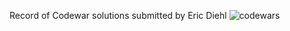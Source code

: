 Record of Codewar solutions submitted by Eric Diehl
![codewars](https://github.com/SabertoothSlug/Codewars/assets/119362700/6e7a5bb9-9d79-4184-99f5-eb25ee6e7bc0)

